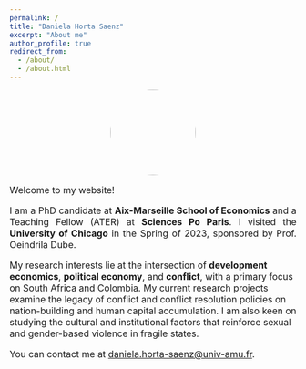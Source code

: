 ```yaml
---
permalink: /
title: "Daniela Horta Saenz"
excerpt: "About me"
author_profile: true
redirect_from: 
  - /about/
  - /about.html
---
```


<style>
  .img-circle {
    border-radius: 50%;
    width: 150px; /* Adjust the width to your preference */
    display: block;
    margin-left: auto;
    margin-right: auto;
  }
  .contact-icons {
    display: flex;
    align-items: center;
    justify-content: center;
  }
  .contact-icon {
    margin-right: 10px;
  }
</style>

<img class="img-responsive img-circle" src="/images/daniela_horta_saenz_pic.png" width="310">



<font size="-0.5">
<p style="text-align: justify">  
Welcome to my website!
</p>
  
<p style="text-align: justify">
I am a PhD candidate at <b> Aix-Marseille School of Economics</b>  and a Teaching Fellow (ATER) at <b> Sciences Po Paris</b>. I visited the <b> University of Chicago</b>  in the Spring of 2023, sponsored by Prof. Oeindrila Dube. 
</p>


<p style="text-align: justify">
  
My research interests lie at the intersection of <b> development economics</b>, <b> political economy</b>, and <b> conflict</b>, with a primary focus on South Africa and Colombia. My current research projects examine the legacy of conflict and conflict resolution policies on nation-building and human capital accumulation. I am also keen on studying the cultural and institutional factors that reinforce sexual and gender-based violence in fragile states.
</p>
  
You can contact me at <a href = "mailto: daniela.horta-saenz@univ-amu.fr">daniela.horta-saenz@univ-amu.fr.</a> 

</font>
 





